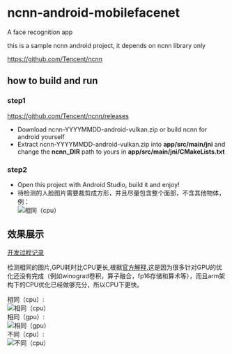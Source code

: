 # ncnn-android-mobilefacenet

A face recognition app

this is a sample ncnn android project, it depends on ncnn library only

https://github.com/Tencent/ncnn

## how to build and run
### step1
https://github.com/Tencent/ncnn/releases

* Download ncnn-YYYYMMDD-android-vulkan.zip or build ncnn for android yourself
* Extract ncnn-YYYYMMDD-android-vulkan.zip into **app/src/main/jni** and change the **ncnn_DIR** path to yours in **app/src/main/jni/CMakeLists.txt**

### step2
* Open this project with Android Studio, build it and enjoy!
* 待检测的人脸图片需要裁剪成方形，并且尽量包含整个面部，不含其他物体， 例：<br>
![相同（cpu）](./imgs/example.jpg#pic_center)

## 效果展示

[开发过程记录](https://blog.csdn.net/qq_44328440/article/details/130256300)

检测相同的图片,GPU耗时比CPU更长,根据[官方解释](https://github.com/Tencent/ncnn/wiki/FAQ-ncnn-vulkan),这是因为很多针对GPU的优化还没有完成（例如winograd卷积，算子融合，fp16存储和算术等），而且arm架构下的CPU优化已经做够充分，所以CPU下更快。

相同（cpu）:<br> 
![相同（cpu）](./imgs/cpu_same.jpg#pic_center)<br>
相同（gpu）:<br> 
![相同（gpu）](./imgs/gpu_same.jpg#pic_center)<br>
不同（cpu）:<br> 
![不同（cpu）](./imgs/cpu_different.jpg#pic_center)<br>


